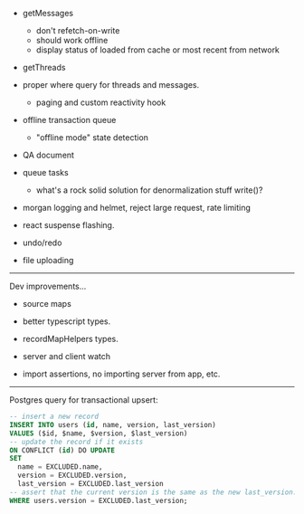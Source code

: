 
- getMessages
	- don't refetch-on-write
	- should work offline
	- display status of loaded from cache or most recent from network

- getThreads

- proper where query for threads and messages.
	- paging and custom reactivity hook

- offline transaction queue
	- "offline mode" state detection

- QA document

- queue tasks
	- what's a rock solid solution for denormalization stuff write()?

- morgan logging and helmet, reject large request, rate limiting
- react suspense flashing.

- undo/redo
- file uploading


---

Dev improvements...

- source maps
- better typescript types.
- recordMapHelpers types.

- server and client watch

- import assertions, no importing server from app, etc.


---

Postgres query for transactional upsert:

```sql
-- insert a new record
INSERT INTO users (id, name, version, last_version)
VALUES ($id, $name, $version, $last_version)
-- update the record if it exists
ON CONFLICT (id) DO UPDATE
SET
  name = EXCLUDED.name,
  version = EXCLUDED.version,
  last_version = EXCLUDED.last_version
-- assert that the current version is the same as the new last_version.
WHERE users.version = EXCLUDED.last_version;
```